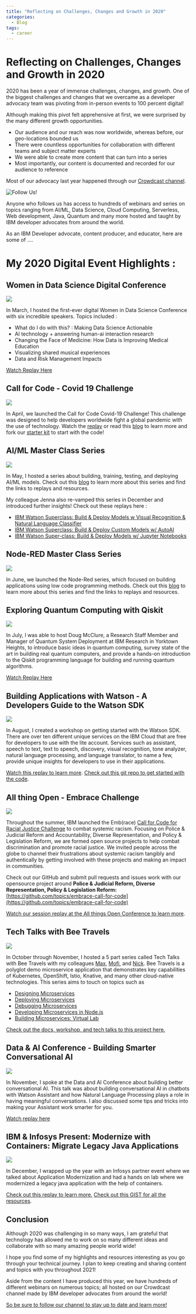 ```yaml
---
title: "Reflecting on Challenges, Changes and Growth in 2020"
categories:
  - Blog
tags:
  - career
---
```



# Reflecting on Challenges, Changes and Growth in 2020
2020 has been a year of immense challenges, changes, and growth. One of the biggest challenges and changes that we overcame as a developer advocacy team was pivoting from in-person events to 100 percent digital! 

Although making this pivot felt apprehensive at first, we were surprised by the many different growth opportunities. 

- Our audience and our reach was now worldwide, whereas before, our geo-locations bounded us 
- There were countless opportunities for collaboration with different teams and subject matter experts
- We were able to create more content that can turn into a series 
- Most importantly, our content is documented and recorded for our audience to reference

Most of our advocacy last year happened through our [Crowdcast channel](https://www.crowdcast.io/ibmdeveloper). 


![Follow Us!](https://paper-attachments.dropbox.com/s_39F0AD6FA011535DF1C766FA3F0F75C86C9E196734727DED5253692DDB64F180_1610575592645_Screen+Shot+2021-01-13+at+5.06.26+PM.png)


Anyone who follows us has access to hundreds of webinars and series on topics ranging from AI/ML, Data Science, Cloud Computing, Serverless, Web development, Java, Quantum and many more hosted and taught by IBM developer advocates from around the world. 

As an IBM Developer advocate, content producer, and educator, here are some of …. 

# My 2020 Digital Event Highlights :   
## Women in Data Science Digital Conference 
![](https://paper-attachments.dropbox.com/s_39F0AD6FA011535DF1C766FA3F0F75C86C9E196734727DED5253692DDB64F180_1610591421521_Screen+Shot+2021-01-13+at+9.05.09+PM.png)


In March, I hosted the first-ever digital Women in Data Science Conference with six incredible speakers. 
Topics included : 

- What do I do with this? : Making Data Science Actionable 
- AI technology + answering human-ai interaction research 
- Changing the Face of Medicine: How Data is Improving Medical Education
- Visualizing shared musical experiences
- Data and Risk Management Impacts 

[Watch Replay Here](https://www.crowdcast.io/e/women-in-data-science) 

## Call for Code - Covid 19 Challenge
![](https://paper-attachments.dropbox.com/s_39F0AD6FA011535DF1C766FA3F0F75C86C9E196734727DED5253692DDB64F180_1610591371980_Screen+Shot+2021-01-13+at+9.29.18+PM.png)


In April, we launched the Call for Code Covid-19 Challenge! This challenge was designed to help developers worldwide fight a global pandemic with the use of technology. Watch the [replay](https://www.crowdcast.io/e/how-to-quickly-build) or read this [blog](https://dev.to/ibmdeveloper/building-solutions-that-fight-back-2coj) to learn more and fork our [starter kit](https://github.com/Call-for-Code/Solution-Starter-Kit-Communication-2020) to start with the code! 

## AI/ML Master Class Series 
![](https://paper-attachments.dropbox.com/s_39F0AD6FA011535DF1C766FA3F0F75C86C9E196734727DED5253692DDB64F180_1610658668397_Screen+Shot+2021-01-14+at+4.10.51+PM.png)


In May, I hosted a series about building, training, testing, and deploying AI/ML models. Check out this [blog](https://dev.to/poojamakes/building-training-testing-and-deploying-ml-models-in-may-1dn1) to learn more about this series and find the links to replays and resources. 

My colleague Jenna also re-vamped this series in December and introduced further insights! Check out these replays here : 

- [IBM Watson Superclass: Build & Deploy Models w Visual Recognition & Natural Language Classifier](https://www.crowdcast.io/e/watson-superclass-one)
- [IBM Watson Superclass: Build & Deploy Custom Models w/ AutoAI](https://www.crowdcast.io/e/watson-superclass-two)
- [IBM Watson Super-class: Build & Deploy Models w/ Jupyter Notebooks](https://www.crowdcast.io/e/watson-superclass-three)
## Node-RED Master Class Series
![](https://paper-attachments.dropbox.com/s_39F0AD6FA011535DF1C766FA3F0F75C86C9E196734727DED5253692DDB64F180_1610658632235_Screen+Shot+2021-01-14+at+4.09.55+PM.png)


 
In June, we launched the Node-Red series, which focused on building applications using low code programming methods. Check out this [blog](https://dev.to/poojamakes/node-red-from-the-basics-to-beyond-in-june-4cn3) [](https://dev.to/poojamakes/building-training-testing-and-deploying-ml-models-in-may-1dn1)to learn more about this series and find the links to replays and resources. 

## Exploring Quantum Computing with Qiskit
![](https://paper-attachments.dropbox.com/s_39F0AD6FA011535DF1C766FA3F0F75C86C9E196734727DED5253692DDB64F180_1610639441375_Screen+Shot+2021-01-14+at+10.50.21+AM.png)


In July, I was able to host Doug McClure, a Research Staff Member and Manager of Quantum System Deployment at IBM Research in Yorktown Heights, to introduce basic ideas in quantum computing, survey state of the art in building real quantum computers, and provide a hands-on introduction to the Qiskit programming language for building and running quantum algorithms.

[Watch Replay Here](https://www.crowdcast.io/e/exploring-quantum) 

## Building Applications with Watson - A Developers Guide to the Watson SDK
![](https://paper-attachments.dropbox.com/s_39F0AD6FA011535DF1C766FA3F0F75C86C9E196734727DED5253692DDB64F180_1610639915262_Screen+Shot+2021-01-14+at+10.58.03+AM.png)


In August, I created a workshop on getting started with the Watson SDK. There are over ten different unique services on the IBM Cloud that are free for developers to use with the lite account. Services such as assistant, speech to text, text to speech, discovery, visual recognition, tone analyzer, natural language processing, and language translator, to name a few, provide unique insights for developers to use in their applications. 

[Watch this replay to learn more](https://www.crowdcast.io/e/watsonsdk). 
[Check out this git repo to get started with the code](https://github.com/pmmistry/WatsonSDK_Workshop). 

## All thing Open - Embrace Challenge
![](https://paper-attachments.dropbox.com/s_39F0AD6FA011535DF1C766FA3F0F75C86C9E196734727DED5253692DDB64F180_1610643821078_Screen+Shot+2020-10-19+at+4.45.26+PM.png)


Throughout the summer, IBM launched the Emb(race) [Call for Code for Racial Justice Challenge](https://developer.ibm.com/callforcode/racial-justice/) to combat systemic racism. Focusing on Police & Judicial Reform and Accountability, Diverse Representation, and Policy & Legislation Reform, we are formed open source projects to help combat discrimination and promote racial justice. We invited people across the globe to channel their frustrations about systemic racism tangibly and authentically by getting involved with these projects and making an impact in communities. 

Check out our GitHub and submit pull requests and issues work with our opensource project around **Police & Judicial Reform, Diverse Representation, Policy & Legislation Reform:** [https://github.com/topics/embrace-call-for-code](https://github.com/topics/embrace-call-for-code)

[Watch our session replay at the All things Open Conference to learn more](https://www.youtube.com/watch?v=aO-bmg1z_98).

## Tech Talks with Bee Travels 
![](https://paper-attachments.dropbox.com/s_39F0AD6FA011535DF1C766FA3F0F75C86C9E196734727DED5253692DDB64F180_1610652359374_Screen+Shot+2021-01-14+at+2.24.44+PM.png)


In October through November, I hosted a 5 part series called Tech Talks with Bee Travels with my colleagues [Max](https://www.linkedin.com/in/max-shapiro-8a594711b/), [Mofi](https://twitter.com/moficodes), and [Nick](https://twitter.com/bourdakos1). Bee Travels is a polyglot demo microservice application that demonstrates key capabilities of Kubernetes, OpenShift, Istio, Knative, and many other cloud-native technologies. This series aims to touch on topics such as 

- [Designing Microservices](https://www.crowdcast.io/e/beetravels_part1) 
- [Deploying Microservices](https://www.crowdcast.io/e/beetravels_part2) 
- [Debugging Microservices](https://www.crowdcast.io/e/beetravels_part3) 
- [Developing Microservices in Node.js](https://www.crowdcast.io/e/beetravels_part4)
- [Building Microservices: Virtual Lab](https://www.crowdcast.io/e/beetravels_part5) 

[Check out the docs, workshop, and tech talks to this project here.](https://bee-travels.github.io/docs/) 
 

## Data & AI Conference  - Building Smarter Conversational AI 
![](https://paper-attachments.dropbox.com/s_39F0AD6FA011535DF1C766FA3F0F75C86C9E196734727DED5253692DDB64F180_1610655160633_Screen+Shot+2021-01-14+at+3.12.31+PM.png)


In November, I spoke at the Data and AI Conference about building better conversational AI. This talk was about building conversational AI in chatbots with Watson Assistant and how Natural Language Processing plays a role in having meaningful conversations. I also discussed some tips and tricks into making your Assistant work smarter for you.

[Watch replay here](https://developer.ibm.com/conferences/digital-developer-conference-data-ai/track-2-hands-on-labs/session-8-lab-smarter-conversation/) 

## IBM & Infosys Present: Modernize with Containers: Migrate Legacy Java Applications
![](https://paper-attachments.dropbox.com/s_39F0AD6FA011535DF1C766FA3F0F75C86C9E196734727DED5253692DDB64F180_1610655425149_Screen+Shot+2021-01-14+at+3.16.58+PM.png)


In December, I wrapped up the year with an Infosys partner event where we talked about Application Modernization and had a hands on lab where we modernized a legacy java application with the help of containers. 

[Check out this replay to learn more.](https://www.crowdcast.io/e/modernize-apps) 
[Check out this GIST for all the resources](https://gist.github.com/stevemar/f239b11a74f0f3f793907be656639817).


## Conclusion 

Although 2020 was challenging in so many ways, I am grateful that technology has allowed me to work on so many different ideas and collaborate with so many amazing people world wide! 

I hope you find some of my highlights and resources interesting as you go through your technical journey. I plan to keep creating and sharing content and topics with you throughout 2021! 

Aside from the content I have produced this year, we have hundreds of different webinars on numerous topics; all hosted on our Crowdcast channel made by IBM developer advocates from around the world!

 [So be sure to follow our channel to stay up to date and learn more!](https://www.crowdcast.io/ibmdeveloper) 

